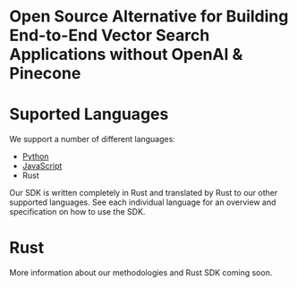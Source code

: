 # Open Source Alternative for Building End-to-End Vector Search Applications without OpenAI & Pinecone

# Suported Languages

We support a number of different languages:
- [Python](/python)
- [JavaScript](/javascript)
- Rust

Our SDK is written completely in Rust and translated by Rust to our other supported languages. See each individual language for an overview and specification on how to use the SDK.

# Rust

More information about our methodologies and Rust SDK coming soon.

